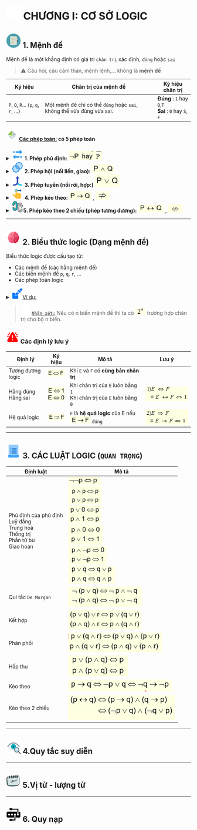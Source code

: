 # <img src="https://raw.githubusercontent.com/nhttruc/Image/master/2021/03/18-20-00-33-icons8_panda_60px.png" width="40"> CHƯƠNG I: CƠ SỞ LOGIC

## <img src="https://raw.githubusercontent.com/Zenfection/Image/master/2021/03/18-22-20-39-icons8-petition.png" title="" alt="icons8-petition.png" width="40"> 1. Mệnh đề

Mệnh đề là một khẳng định có giá trị `chân trị` xác định, `đúng` hoặc `sai`

>  ⚠️ Câu hỏi, câu cảm thán, mệnh lệnh,... không là **mệnh đề**

| Ký hiệu                               | Chân trị của mệnh đề                                                  | Ký hiệu chân trị                                         |
| ------------------------------------- | --------------------------------------------------------------------- | -------------------------------------------------------- |
| `P`, `Q`, `R`... (`p`, `q`, `r`, ...) | Một mệnh đề chỉ có thể `đúng` hoặc `sai`, không thể vừa đúng vừa sai. | **Đúng** : `1` hay `Đ`,`T`<br>**Sai** : `0` hay `S`, `F` |

#### ![icons8-geometry.png](https://raw.githubusercontent.com/Zenfection/Image/master/2021/03/18-22-29-37-icons8-geometry.png) <u>Các phép toán:</u> có 5 phép toán

<details>
  <summary>
   <b>  <img src="https://raw.githubusercontent.com/Zenfection/Image/master/2021/03/18-22-30-42-icons8-direction.png"> 1. Phép phủ định:</b> <img src="https://raw.githubusercontent.com/nhttruc/Image/master/2021/03/18-20-04-46-githubimg_phep_phu.PNG" width="90"> </summary>

 <u>Bảng chân trị: </u>

  ![bang_chan_tri_phep_phu.PNG](https://raw.githubusercontent.com/nhttruc/Image/master/2021/03/18-20-06-58-bang_chan_tri_phep_phu.PNG)

</details>

<details>
  <summary>
  <b> <img src="https://raw.githubusercontent.com/Zenfection/Image/master/2021/03/18-22-34-38-icons8-combine.png">  2. Phép hội (nối liền, giao):</b> <img src="https://raw.githubusercontent.com/nhttruc/Image/master/2021/03/18-20-07-21-phep_giao.PNG" width="60">
  </summary>

   <u>Bảng chân trị:</u>

   ![bang_chan_tri_phep_giao.PNG](https://raw.githubusercontent.com/nhttruc/Image/master/2021/03/18-20-07-46-bang_chan_tri_phep_giao.PNG)

</details>

<details>
  <summary>
  <b>  <img src="https://raw.githubusercontent.com/Zenfection/Image/master/2021/03/18-22-30-59-icons8-merge.png"> 3. Phép tuyển (nối rời, hợp:)</b> <img src="https://raw.githubusercontent.com/nhttruc/Image/master/2021/03/18-20-08-35-phep_hop.PNG" widtdh="20">
  </summary>

   <u>Bảng chân trị:</u>

   ![bang_chan_tri_phep_giao.PNG](https://raw.githubusercontent.com/nhttruc/Image/master/2021/03/18-20-08-58-bang_chan_tri_phep_hop.PNG)

</details>

<details>
  <summary>
  <b>  <img src="https://raw.githubusercontent.com/Zenfection/Image/master/2021/03/18-22-35-09-icons8-hand_drag.png"> 4. Phép kéo theo:</b> <img src="https://raw.githubusercontent.com/nhttruc/Image/master/2021/03/18-20-09-23-phep_keo_theo.PNG" width="60"> , <img src="https://raw.githubusercontent.com/nhttruc/Image/master/2021/03/18-20-09-35-luu_y_phep_keo_theo.PNG" >
  </summary>

   <u>Bảng chân trị:</u>

   ![bang_chan_tri_phep_giao.PNG](https://raw.githubusercontent.com/nhttruc/Image/master/2021/03/18-20-10-09-bang_chan_tri_phep_keo_theo.PNG)

</details>

<details>
  <summary>
  <b>  <img src="https://raw.githubusercontent.com/Zenfection/Image/master/2021/03/18-22-32-35-icons8-two_arrows_different_direction.png">5. Phép kéo theo 2 chiều (phép tương đương):</b> <img src="https://raw.githubusercontent.com/nhttruc/Image/master/2021/03/18-20-10-55-phep_tuong-duong.PNG" width="70"> , <img src="https://raw.githubusercontent.com/nhttruc/Image/master/2021/03/18-20-11-15-luu_y_phep_tuong_duong.PNG" width="40">
  </summary>

   <u>Bảng chân trị:</u>

   ![bang_chan_tri_phep_giao.PNG](https://raw.githubusercontent.com/nhttruc/Image/master/2021/03/18-20-11-55-bang_chan_tri_phep_tuong_duong.PNG)

</details>

----

## <img src="https://raw.githubusercontent.com/Zenfection/Image/master/2021/03/18-22-38-50-icons8-brain.png" title="" alt="icons8-brain.png" width="40"> 2. Biểu thức logic (Dạng mệnh đề)

 Biểu thức logic được cấu tạo từ: 

- Các mệnh đề (các hằng mệnh đề)
- Các biến mệnh đề `p`, `q`, `r`, ...
- Các phép toán logic

<details>
  <summary>
  <u><img src="https://raw.githubusercontent.com/nhttruc/Image/master/2021/03/18-22-01-21-icons8_example_50px.png" width="30">Ví dụ:</u>
  </summary>

  ![vd_bieu_thuc_logic.PNG](https://raw.githubusercontent.com/nhttruc/Image/master/2021/03/18-20-12-14-vd_bieu_thuc_logic.PNG)

</details>

> ![icons8_quote_26px.png](https://raw.githubusercontent.com/nhttruc/Image/master/2021/03/18-22-08-45-icons8_quote_26px.png) **<u>`Nhận xét:`</u>** Nếu có n biến mệnh đề thì ta có ![so_truong_hop.PNG](https://raw.githubusercontent.com/nhttruc/Image/master/2021/03/18-20-12-37-so_truong_hop.PNG) trường hợp chân trị cho bộ n biến.

### <img src="https://raw.githubusercontent.com/nhttruc/Image/master/2021/03/18-20-13-46-icons8_high_risk_48px_1.png" title="" alt="icons8_high_risk_48px_1.png" width="35"> Các định lý lưu ý

| Định lý               | Ký hiệu                                                                                                                                                                                                                                                                                                                                                       | Mô tả                                                                                                                                                                                       | Lưu ý                                                                                                                       |
| --------------------- | ------------------------------------------------------------------------------------------------------------------------------------------------------------------------------------------------------------------------------------------------------------------------------------------------------------------------------------------------------------- | ------------------------------------------------------------------------------------------------------------------------------------------------------------------------------------------- | --------------------------------------------------------------------------------------------------------------------------- |
| Tương đương logic     | <img src="https://raw.githubusercontent.com/nhttruc/Image/master/2021/03/18-20-14-19-ky_hieu_tuong_duong_logic.PNG" title="" alt="asd" width="58">                                                                                                                                                                                                            | Khi `E` và `F` có **cùng bản chân trị**                                                                                                                                                     |                                                                                                                             |
| Hằng đúng<br>Hằng sai | <img src="https://raw.githubusercontent.com/nhttruc/Image/master/2021/03/18-20-14-38-dieu_kien_hang_dung.PNG" title="" alt="dieu_kien_hang_dung.PNG" width="55"><br><img src="https://raw.githubusercontent.com/Zenfection/Image/master/2021/03/20-13-13-26-18-20-14-49-dieu_kien_hang_sai.png" title="" alt="18-20-14-49-dieu_kien_hang_sai.png" width="53"> | Khi chân trị của `E` luôn bằng `1`<br>Khi chân trị của `E` luôn bằng `0`                                                                                                                    | <img title="" src="https://raw.githubusercontent.com/nhttruc/Image/master/2021/03/18-20-15-04-1.PNG" alt="asd" width="144"> |
| Hệ quả logic          | <img src="https://raw.githubusercontent.com/nhttruc/Image/master/2021/03/18-20-17-50-ky_hieu_he_qua_logic.PNG" title="" alt="ky_hieu_he_qua_logic.PNG" width="54">                                                                                                                                                                                            | `F` là **hệ quả logic** của E nếu <img src="https://raw.githubusercontent.com/nhttruc/Image/master/2021/03/18-20-17-31-e_keo_theo_f.PNG" title="" alt="e_keo_theo_f.PNG" width="56"> `đúng` | <img src="https://raw.githubusercontent.com/nhttruc/Image/master/2021/03/18-20-17-09-2.PNG" title="" alt="asd" width="173"> |

</details>

---

## <img src="https://raw.githubusercontent.com/Zenfection/Image/master/2021/03/20-13-38-22-icons8-rules.png" title="" alt="icons8-rules.png" width="40"> 3. **CÁC LUẬT LOGIC** (`QUAN TRỌNG`)

| Định luật                                                                              | Mô tả                                                                                                                                                                                                                                                                                                                                                                                                                                                                                                                                                                                                                                                                                                                                                                                                                                                    |
| -------------------------------------------------------------------------------------- | -------------------------------------------------------------------------------------------------------------------------------------------------------------------------------------------------------------------------------------------------------------------------------------------------------------------------------------------------------------------------------------------------------------------------------------------------------------------------------------------------------------------------------------------------------------------------------------------------------------------------------------------------------------------------------------------------------------------------------------------------------------------------------------------------------------------------------------------------------- |
| Phủ định của phủ định<br>Luỹ đẳng<br>Trung hoà<br>Thống trị<br>Phần tử bù<br>Giao hoán | <img title="" src="https://raw.githubusercontent.com/nhttruc/Image/master/2021/03/18-20-19-29-phu_dinh_cua_phu_dinh.PNG" alt="" width="89"><br><img title="" src="https://raw.githubusercontent.com/nhttruc/Image/master/2021/03/18-20-27-44-Luat_luy_dang.PNG" alt="" width="91"><br><img title="" src="https://raw.githubusercontent.com/nhttruc/Image/master/2021/03/18-20-28-19-Luat_trung_hoa.PNG" alt="" width="90"><br><img title="" src="https://raw.githubusercontent.com/nhttruc/Image/master/2021/03/18-20-30-21-Luat_thong_tri.PNG" alt="" width="95"><br><img title="" src="https://raw.githubusercontent.com/nhttruc/Image/master/2021/03/18-20-29-22-Luat_ve_phan_tu_bu.PNG" alt="" width="106"><br><img title="" src="https://raw.githubusercontent.com/nhttruc/Image/master/2021/03/18-20-23-56-Luat_giao_hoan.PNG" alt="" width="129"> |
| Qui tắc `De Morgan`                                                                    | <img title="" src="https://raw.githubusercontent.com/nhttruc/Image/master/2021/03/18-20-22-26-De_Morgan.PNG" alt="" width="201">                                                                                                                                                                                                                                                                                                                                                                                                                                                                                                                                                                                                                                                                                                                         |
| Kết hợp                                                                                | <img title="" src="https://raw.githubusercontent.com/nhttruc/Image/master/2021/03/18-20-24-54-Luat_ket_hop.PNG" alt="" width="200">                                                                                                                                                                                                                                                                                                                                                                                                                                                                                                                                                                                                                                                                                                                      |
| Phân phối                                                                              | <img title="" src="https://raw.githubusercontent.com/nhttruc/Image/master/2021/03/18-20-26-51-Luat_phan_phoi.PNG" alt="" width="256">                                                                                                                                                                                                                                                                                                                                                                                                                                                                                                                                                                                                                                                                                                                    |
| Hấp thu                                                                                | <img src="https://raw.githubusercontent.com/nhttruc/Image/master/2021/03/18-20-31-03-Luat_hap_thu.PNG">                                                                                                                                                                                                                                                                                                                                                                                                                                                                                                                                                                                                                                                                                                                                                  |
| Kéo theo                                                                               | <img src="https://raw.githubusercontent.com/nhttruc/Image/master/2021/03/18-20-33-44-Luat_ve_phep_keo_theo.PNG">                                                                                                                                                                                                                                                                                                                                                                                                                                                                                                                                                                                                                                                                                                                                         |
| Kéo theo 2 chiều                                                                       | <img src="https://raw.githubusercontent.com/nhttruc/Image/master/2021/03/18-20-36-01-Luat_ve_phep_keo_theo_2_chieu.PNG">                                                                                                                                                                                                                                                                                                                                                                                                                                                                                                                                                                                                                                                                                                                                 |

---

## <img src="https://raw.githubusercontent.com/Zenfection/Image/master/2021/03/20-13-41-08-icons8-ophthalmology.png" title="" alt="icons8-ophthalmology.png" width="40"> 4.Quy tắc suy diễn

---

## <img title="" src="https://raw.githubusercontent.com/Zenfection/Image/master/2021/03/20-13-41-58-icons8-signature.png" alt="icons8-signature.png" width="40"> 5.Vị từ - lượng từ

---

## <img src="https://raw.githubusercontent.com/Zenfection/Image/master/2021/03/20-13-42-41-icons8-inductive_distance_measurement.png" title="" alt="icons8-inductive_distance_measurement.png" width="40"> 6. Quy nạp
